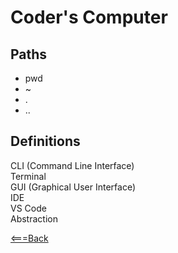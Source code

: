 # Coder's Computer
## Paths
* pwd
* ~
* .
* ..

## Definitions
<dl>
    <dt>CLI (Command Line Interface) </dt>
    <dd></dd>
    <dt>Terminal</dt>
    <dd></dd>
    <dt>GUI (Graphical User Interface)</dt>
    <dd></dd>
    <dt>IDE</dt>
    <dd></dd>
    <dt>VS Code</dt>
    <dd></dd>
    <dt>Abstraction</dt>
    <dd></dd>

[<===Back](README.md)